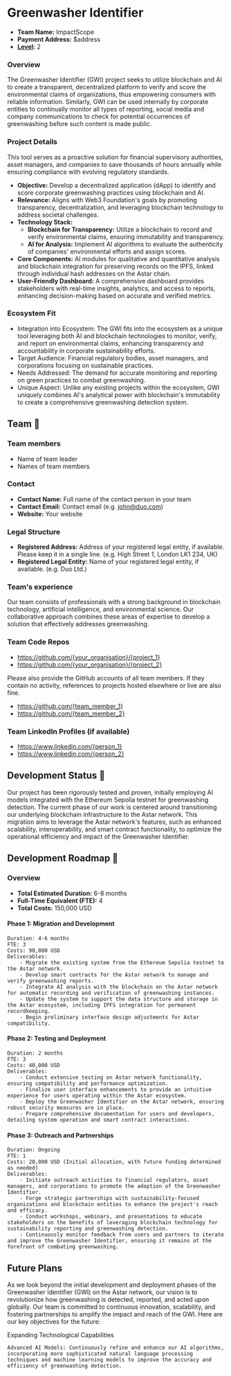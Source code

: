# Greenwasher Identifier

- **Team Name:** ImpactScope
- **Payment Address:** $address
- **[Level](https://github.com/w3f/Grants-Program/tree/master#level_slider-levels):** 2

### Overview

The Greenwasher Identifier (GWI) project seeks to utilize blockchain and AI to create a transparent, decentralized platform to verify and score the environmental claims of organizations, thus empowering consumers with reliable information. Similarly, GWI can be used internally by corporate entities to continually monitor all types of reporting, social media and company communications to check for potential occurrences of greenwashing before such content is made public.

### Project Details
This tool serves as a proactive solution for financial supervisory authorities, asset managers, and companies to save thousands of hours annually while ensuring compliance with evolving regulatory standards. 
- **Objective:** Develop a decentralized application (dApp) to identify and score corporate greenwashing practices using blockchain and AI.
- **Relevance:** Aligns with Web3 Foundation's goals by promoting transparency, decentralization, and leveraging blockchain technology to address societal challenges.
- **Technology Stack:**
    * **Blockchain for Transparency:** Utilize a blockchain to record and verify environmental claims, ensuring immutability and transparency.
    * **AI for Analysis:** Implement AI algorithms to evaluate the authenticity of companies' environmental efforts and assign scores.
- **Core Components:** AI modules for qualitative and quantitative analysis and blockchain integration for preserving records on the IPFS, linked through individual hash addresses on the Astar chain.
- **User-Friendly Dashboard:** A comprehensive dashboard provides stakeholders with real-time insights, analytics, and access to reports, enhancing decision-making based on accurate and verified metrics.

### Ecosystem Fit

- Integration into Ecosystem: The GWI fits into the ecosystem as a unique tool leveraging both AI and blockchain technologies to monitor, verify, and report on environmental claims, enhancing transparency and accountability in corporate sustainability efforts.
- Target Audience: Financial regulatory bodies, asset managers, and corporations focusing on sustainable practices.
- Needs Addressed: The demand for accurate monitoring and reporting on green practices to combat greenwashing.
- Unique Aspect: Unlike any existing projects within the ecosystem, GWI uniquely combines AI's analytical power with blockchain's immutability to create a comprehensive greenwashing detection system.



## Team :busts_in_silhouette:


### Team members

- Name of team leader
- Names of team members

### Contact

- **Contact Name:** Full name of the contact person in your team
- **Contact Email:** Contact email (e.g. john@duo.com)
- **Website:** Your website

### Legal Structure

- **Registered Address:** Address of your registered legal entity, if available. Please keep it in a single line. (e.g. High Street 1, London LK1 234, UK)
- **Registered Legal Entity:** Name of your registered legal entity, if available. (e.g. Duo Ltd.)

### Team's experience

Our team consists of professionals with a strong background in blockchain technology, artificial intelligence, and environmental science. Our collaborative approach combines these areas of expertise to develop a solution that effectively addresses greenwashing.

### Team Code Repos

- https://github.com/{your_organisation}/{project_1}
- https://github.com/{your_organisation}/{project_2}

Please also provide the GitHub accounts of all team members. If they contain no activity, references to projects hosted elsewhere or live are also fine.

- https://github.com/{team_member_1}
- https://github.com/{team_member_2}

### Team LinkedIn Profiles (if available)

- https://www.linkedin.com/{person_1}
- https://www.linkedin.com/{person_2}


## Development Status :open_book:

Our project has been rigorously tested and proven, initially employing AI models integrated with the Ethereum Sepolia testnet for greenwashing detection. The current phase of our work is centered around transitioning our underlying blockchain infrastructure to the Astar network. This migration aims to leverage the Astar network's features, such as enhanced scalability, interoperability, and smart contract functionality, to optimize the operational efficiency and impact of the Greenwasher Identifier.

## Development Roadmap :nut_and_bolt:

### Overview

- **Total Estimated Duration:** 6-8 months
- **Full-Time Equivalent (FTE):**  4
- **Total Costs:** 150,000 USD

#### Phase 1: Migration and Development

    Duration: 4-6 months
    FTE: 3
    Costs: 90,000 USD
    Deliverables:
        - Migrate the existing system from the Ethereum Sepolia testnet to the Astar network.
        - Develop smart contracts for the Astar network to manage and verify greenwashing reports.
        - Integrate AI analysis with the blockchain on the Astar network for automatic recording and verification of greenwashing instances.
        - Update the system to support the data structure and storage in the Astar ecosystem, including IPFS integration for permanent recordkeeping.
        - Begin preliminary interface design adjustments for Astar compatibility.

#### Phase 2: Testing and Deployment

    Duration: 2 months
    FTE: 3
    Costs: 40,000 USD
    Deliverables:
        - Conduct extensive testing on Astar network functionality, ensuring compatibility and performance optimization.
        - Finalize user interface enhancements to provide an intuitive experience for users operating within the Astar ecosystem.
        - Deploy the Greenwasher Identifier on the Astar network, ensuring robust security measures are in place.
        - Prepare comprehensive documentation for users and developers, detailing system operation and smart contract interactions.

#### Phase 3: Outreach and Partnerships

    Duration: Ongoing
    FTE: 1
    Costs: 20,000 USD (Initial allocation, with future funding determined as needed)
    Deliverables:
        - Initiate outreach activities to financial regulators, asset managers, and corporations to promote the adoption of the Greenwasher Identifier.
        - Forge strategic partnerships with sustainability-focused organizations and blockchain entities to enhance the project's reach and efficacy.
        - Conduct workshops, webinars, and presentations to educate stakeholders on the benefits of leveraging blockchain technology for sustainability reporting and greenwashing detection.
        - Continuously monitor feedback from users and partners to iterate and improve the Greenwasher Identifier, ensuring it remains at the forefront of combating greenwashing.



## Future Plans

As we look beyond the initial development and deployment phases of the Greenwasher Identifier (GWI) on the Astar network, our vision is to revolutionize how greenwashing is detected, reported, and acted upon globally. Our team is committed to continuous innovation, scalability, and fostering partnerships to amplify the impact and reach of the GWI. Here are our key objectives for the future:

Expanding Technological Capabilities

    Advanced AI Models: Continuously refine and enhance our AI algorithms, incorporating more sophisticated natural language processing techniques and machine learning models to improve the accuracy and efficiency of greenwashing detection.